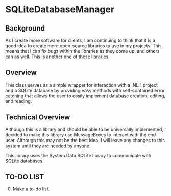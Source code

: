 SQLiteDatabaseManager
=====================

## Background ##
As I create more software for clients, I am continuing to think that 
it is a good idea to create more open-source libraries to use in my projects. 
This means that I can fix bugs within the libraries as they come up, and others 
can as well. This is another one of these libraries.

## Overview ##
This class serves as a simple wrapper for interaction with a .NET project 
and a SQLite database by providing easy methods with self-contained error catching 
that allows the user to easily implement database creation, editing, and reading.

## Technical Overview ##
Although this is a library and should be able to be universally implemented, 
I decided to make this library use MessageBoxes to interact with the end-user. 
Although this may not be the best idea, I will leave any changes to this system 
until they are needed by anyone.

This library uses the System.Data.SQLite library to communicate with SQLite databases.

## TO-DO LIST ##
0) Make a to-do list.